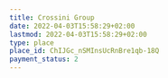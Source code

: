 ```yaml
---
title: Crossini Group
date: 2022-04-03T15:58:29+02:00
lastmod: 2022-04-03T15:58:29+02:00
type: place
place_id: ChIJGc_nSMInsUcRnBre1qb-18Q
payment_status: 2
---
```

